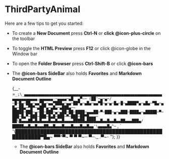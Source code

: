 
# ThirdPartyAnimal
Here are a few tips to get you started:

* To create a **New Document** press **Ctrl-N** or **click @icon-plus-circle** on the toolbar

* To toggle the **HTML Preview** press **F12** or click @icon-globe in the Window bar

* To open the **Folder Browser** press **Ctrl-Shift-B** or click **@icon-bars**

* The **@icon-bars SideBar** also holds **Favorites** and **Markdown Document Outline**


   {__-=`_;\_▄▄▄▄▄▄▄▄▄▄▄▄▄▄▄▄▄▄▄▄▄▄▄▄▄▄▄▄▄▄▄▄▄▄▄▄▄▄▄▄▄▄▄▄▄▄▄▄▄▄▄▄▄▄▄▄▄▄▄▄▄▄▄▄▄▄▄▄▄▄▄▄,▄▄▄▄▄▄-~▄▄▄▄─▄█_ ▄▀~─
    {██'─▄─▄─/─█─█▄─██▄─▄▄▀█▄─▄▄▀███▄─▄▄─██▀▄─▄█▄─▄▄▀█─▄─▄─█▄─█─▄████▀▄─▄█▄─▀█▄─▄█▄─██▄─▀█▀─▄██▀▄─▄█▄─▄███▄─~
     █████─███─▄─██─███─▄─▄██─██─████─▄▄▄██─▀─███─▄─▄███─████▄─▄█████─▀─███─█▄▀─███─███─█▄█─███─▀─███─██▀█▄▄▄─
     ██\█▄▄▄██▄█▄█▄▄▄█▄▄█▄▄█▄▄▄▄█████▄████▄▄█▄▄█▄▄█▄▄██▄▄▄███▄/█████▄▄█▄▄█▄▄▄██▄▄█▄▄▄█▄▄▄█▄▄▄█▄▄█▄▄'\▄▄▄▄█▄^─`
     , `   '\████████████████████████████████████████████████████████▀█▄~  ▀▀^▀~ ▀  ▀     ▀~─ ▀─._  .▀~-         ");
     }}
    * The **@icon-bars SideBar** also holds **Favorites** and **Markdown Document Outline**